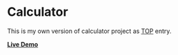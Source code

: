 # Calculator
This is my own version of calculator project as [TOP](https://www.theodinproject.com/) entry.

[**Live Demo**](https://albusnimbus.github.io/calculator/)
